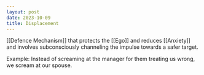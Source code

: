 ```yaml
---
layout: post
date: 2023-10-09
title: Displacement
---
```

[[Defence Mechanism]] that protects the [[Ego]] and reduces [[Anxiety]] and  involves subconsciously channeling the impulse towards a safer target.

Example: Instead of screaming at the manager for them treating us wrong, we scream at our spouse.
